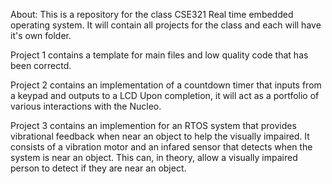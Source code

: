 About: 
This is a repository for the class CSE321 Real time embedded operating system. 
It will contain all projects for the class and each will have it's own folder.

Project 1 contains a template for main files and low quality code that has been correctd.

Project 2 contains an implementation of a countdown timer that inputs from a keypad and outputs to a LCD
Upon completion, it will act as a portfolio of various interactions with the Nucleo. 

Project 3 contains an implemention for an RTOS system that provides vibrational feedback when near an object to help the visually impaired. 
It consists of a vibration motor and an infared sensor that detects when the system is near an object.
This can, in theory, allow a visually impaired person to detect if they are near an object. 
